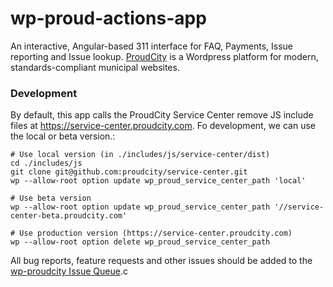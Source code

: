 # wp-proud-actions-app
An interactive, Angular-based 311 interface for FAQ, Payments, Issue reporting and Issue lookup. [ProudCity](http://proudcity.com) is a Wordpress platform for modern, standards-compliant municipal websites.

### Development
By default, this app calls the ProudCity Service Center remove JS include files at https://service-center.proudcity.com.  Fo development,
we can use the local or beta version.:

```
# Use local version (in ./includes/js/service-center/dist)
cd ./includes/js
git clone git@github.com:proudcity/service-center.git
wp --allow-root option update wp_proud_service_center_path 'local'

# Use beta version
wp --allow-root option update wp_proud_service_center_path '//service-center-beta.proudcity.com'

# Use production version (https://service-center.proudcity.com)
wp --allow-root option delete wp_proud_service_center_path
```

All bug reports, feature requests and other issues should be added to the [wp-proudcity Issue Queue](https://github.com/proudcity/wp-proudcity/issues).c